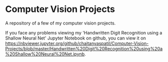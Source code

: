 # Computer Vision Projects

A repository of a few of my computer vision projects.

If you face any problems viewing my 'Handwritten Digit Recognition using a Shallow Neural Net' Jupyter Notebook on github, you can view it on https://nbviewer.jupyter.org/github/chaitanyaspatil/Computer-Vision-Projects/blob/master/Handwritten%20Digit%20Recognition%20using%20a%20Shallow%20Neural%20Net.ipynb.
